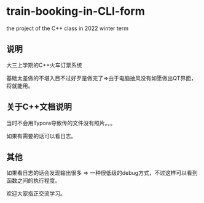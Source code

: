 # train-booking-in-CLI-form
the project of the C++ class in 2022 winter term

## 说明

大三上学期的C++火车订票系统

基础太差做的不堪入目不过好歹是做完了=>由于电脑抽风没有如愿做出QT界面，将就能用。

## 关于C++文档说明

当时不会用Typora导致传的文件没有照片。。。

如果有需要的话可以看日志。

## 其他

如果看日志的话会发现输出很多 => 一种很低级的debug方式，不过这样可以看到函数之间的执行程度。

欢迎大家指正交流学习。
